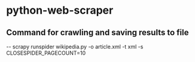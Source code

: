 # python-web-scraper

## Command for crawling and saving results to file
-- scrapy runspider wikipedia.py -o article.xml -t xml -s CLOSESPIDER_PAGECOUNT=10